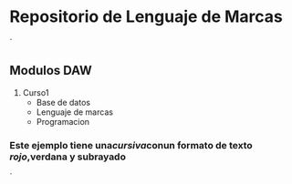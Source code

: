 # Repositorio de Lenguaje de Marcas
`
<html lang="en">
<head>
    <meta charset="UTF-8">
    <meta name="viewport" content="width=device-width, initial-scale=1.0">
    <link rel="stylesheet" href="style.css">    <!-- Esto es el css -->
    <title>Document</title>
</head>
<body>
    <h2>Modulos DAW</h2>
    <ol>
        <li>Curso1
        <ul>
            <li>Base de datos</li>
            <li>Lenguaje de marcas</li>
            <li>Programacion</li>
        </ul>
    </li>
    </ol>
    <h3>Este ejemplo tiene una<span><i>cursiva</i>con</span>un formato de texto<i> rojo</i>,verdana y subrayado</h3>
  
</body>
</html>
`